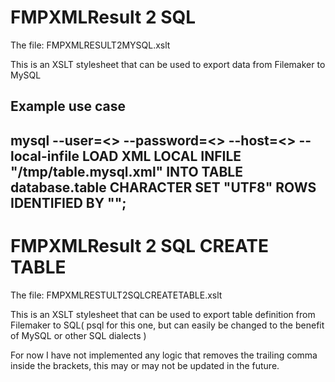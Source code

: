 FMPXMLResult 2 SQL
==================

The file: FMPXMLRESULT2MYSQL.xslt

This is an XSLT stylesheet that can be used to export data from Filemaker to MySQL

Example use case
---
mysql --user=<<USERNAME>> --password=<<PASSWORD>> --host=<<URI>> --local-infile
LOAD XML LOCAL INFILE "/tmp/table.mysql.xml" INTO TABLE database.table CHARACTER SET "UTF8" ROWS IDENTIFIED BY "<RECORD>";
---



FMPXMLResult 2 SQL CREATE TABLE
===============================

The file: FMPXMLRESTULT2SQLCREATETABLE.xslt

This is an XSLT stylesheet that can be used to export table definition from Filemaker to SQL( psql for this one, but can easily be changed to the benefit of MySQL or other SQL dialects )

For now I have not implemented any logic that removes the trailing comma inside the brackets, this may or may not be updated in the future.
